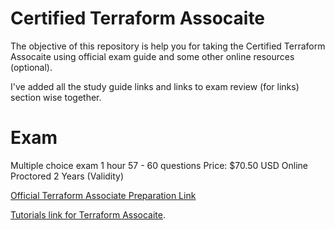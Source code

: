# Certified Terraform Assocaite
The objective of this repository is help you for taking the Certified Terraform Assocaite using official exam guide and some other online resources (optional).

I've added all the study guide links and links to exam review (for links) section wise together.

# Exam

Multiple choice exam
1 hour 
57 - 60 questions
Price: $70.50 USD
Online Proctored
2 Years (Validity)

[Official Terraform Associate Preparation Link](https://developer.hashicorp.com/terraform/tutorials/certification-003)


[Tutorials link for Terraform Assocaite](https://developer.hashicorp.com/terraform/tutorials/certification-associate-tutorials-003).
